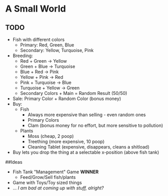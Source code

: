 A Small World
====

## TODO
- Fish with different colors
	- Primary: Red, Green, Blue
	- Secondary: Yellow, Turquoise, Pink
- Breeding:
	- Red + Green -> Yellow
	- Green + Blue -> Turquoise
	- Blue + Red -> Pink
	- Yellow + Pink -> Red
	- Pink + Turquoise -> Blue
	- Turquoise + Yellow -> Green
	- Secondary Colors + Main = Random Result (50/50)
- Sale: Primary Color + Random Color (bonus money)
- Buy:
	- Fish
		- Always more expensive than selling - even random ones
		- Primary Colors
		- Clam (bonus money for no effort, but more sensitive to pollution)
	- Plants
		- Moss (cheap, 2 poop)
		- Treething (more expensive, 10 poop)
		- Cleaning Tablet (expensive, disappears, cleans a shitload)
- Buy lets you drop the thing at a selectable x-position (above fish tank)


##Ideas
- Fish Tank "Management" Game **WINNER**
	- Feed/Grow/Sell fish/plants
- Game with Toys/Toy sized things
- ... *I am bad at coming up with stuff, alright?*